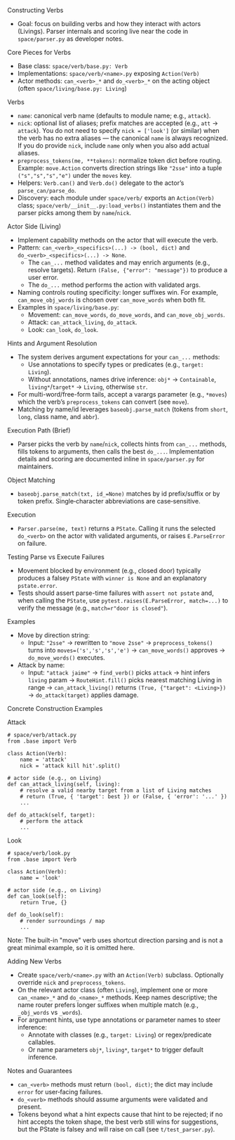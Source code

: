 Constructing Verbs

- Goal: focus on building verbs and how they interact with actors (Livings).
  Parser internals and scoring live near the code in `space/parser.py` as
developer notes.

Core Pieces for Verbs
- Base class: `space/verb/base.py: Verb`
- Implementations: `space/verb/<name>.py` exposing `Action(Verb)`
- Actor methods: `can_<verb>_*` and `do_<verb>_*` on the acting object (often
  `space/living/base.py: Living`)

 Verbs
- `name`: canonical verb name (defaults to module name; e.g., `attack`).
- `nick`: optional list of aliases; prefix matches are accepted (e.g., `att` →
  `attack`). You do not need to specify `nick = ['look']` (or similar) when the
  verb has no extra aliases — the canonical `name` is always recognized. If you
  do provide `nick`, include `name` only when you also add actual aliases.
- `preprocess_tokens(me, **tokens)`: normalize token dict before routing.
  Example: `move.Action` converts direction strings like `"2sse"` into a
  tuple `("s","s","s","e")` under the `moves` key.
- Helpers: `Verb.can()` and `Verb.do()` delegate to the actor’s
  `parse_can/parse_do`.
- Discovery: each module under `space/verb/` exports an `Action(Verb)` class;
  `space/verb/__init__.py:load_verbs()` instantiates them and the parser picks
  among them by `name`/`nick`.

Actor Side (Living)
- Implement capability methods on the actor that will execute the verb.
- Pattern: `can_<verb>_<specifics>(...) -> (bool, dict)` and
  `do_<verb>_<specifics>(...) -> None`.
  - The `can_...` method validates and may enrich arguments (e.g., resolve
    targets). Return `(False, {"error": "message"})` to produce a user error.
  - The `do_...` method performs the action with validated args.
- Naming controls routing specificity: longer suffixes win. For example,
  `can_move_obj_words` is chosen over `can_move_words` when both fit.
- Examples in `space/living/base.py`:
  - Movement: `can_move_words`, `do_move_words`, and `can_move_obj_words`.
  - Attack: `can_attack_living`, `do_attack`.
  - Look: `can_look`, `do_look`.

Hints and Argument Resolution
- The system derives argument expectations for your `can_...` methods:
  - Use annotations to specify types or predicates (e.g., `target: Living`).
  - Without annotations, names drive inference: `obj*` → `Containable`,
    `living*`/`target*` → `Living`, otherwise `str`.
- For multi-word/free-form tails, accept a varargs parameter (e.g., `*moves`)
  which the verb’s `preprocess_tokens` can convert (see `move`).
- Matching by name/id leverages `baseobj.parse_match` (tokens from `short`,
  `long`, class name, and `abbr`).

Execution Path (Brief)
- Parser picks the verb by `name`/`nick`, collects hints from `can_...`
  methods, fills tokens to arguments, then calls the best `do_...`.
  Implementation details and scoring are documented inline in
  `space/parser.py` for maintainers.

Object Matching
- `baseobj.parse_match(txt, id_=None)` matches by id prefix/suffix or by token
  prefix. Single‑character abbreviations are case‑sensitive.

Execution
- `Parser.parse(me, text)` returns a `PState`. Calling it runs the selected
  `do_<verb>` on the actor with validated arguments, or raises `E.ParseError` on
  failure.

Testing Parse vs Execute Failures
- Movement blocked by environment (e.g., closed door) typically produces a
  falsey `PState` with `winner is None` and an explanatory `pstate.error`.
- Tests should assert parse-time failures with `assert not pstate` and, when
  calling the `PState`, use `pytest.raises(E.ParseError, match=...)` to verify
  the message (e.g., `match=r"door is closed"`).

Examples
- Move by direction string:
  - Input: `"2sse"` → rewritten to `"move 2sse"` → `preprocess_tokens()` turns
    into `moves=('s','s','s','e')` → `can_move_words()` approves →
`do_move_words()` executes.
- Attack by name:
  - Input: `"attack jaime"` → `find_verb()` picks `attack` → hint infers
    `living` param → `RouteHint.fill()` picks nearest matching Living in range →
`can_attack_living()` returns `(True, {"target": <Living>})` →
`do_attack(target)` applies damage.

Concrete Construction Examples

Attack
```
# space/verb/attack.py
from .base import Verb

class Action(Verb):
    name = 'attack'
    nick = 'attack kill hit'.split()

# actor side (e.g., on Living)
def can_attack_living(self, living):
    # resolve a valid nearby target from a list of Living matches
    # return (True, { 'target': best }) or (False, { 'error': '...' })
    ...

def do_attack(self, target):
    # perform the attack
    ...
```

Look
```
# space/verb/look.py
from .base import Verb

class Action(Verb):
    name = 'look'

# actor side (e.g., on Living)
def can_look(self):
    return True, {}

def do_look(self):
    # render surroundings / map
    ...
```

Note: The built-in "move" verb uses shortcut direction parsing and is not a
great minimal example, so it is omitted here.

Adding New Verbs
- Create `space/verb/<name>.py` with an `Action(Verb)` subclass. Optionally
  override `nick` and `preprocess_tokens`.
- On the relevant actor class (often `Living`), implement one or more
  `can_<name>_*` and `do_<name>_*` methods. Keep names descriptive; the name
router prefers longer suffixes when multiple match (e.g., `_obj_words` vs
`_words`).
- For argument hints, use type annotations or parameter names to steer
  inference:
  - Annotate with classes (e.g., `target: Living`) or regex/predicate callables.
  - Or name parameters `obj*`, `living*`, `target*` to trigger default
    inference.

Notes and Guarantees
- `can_<verb>` methods must return `(bool, dict)`; the dict may include `error`
  for user‑facing failures.
- `do_<verb>` methods should assume arguments were validated and present.
- Tokens beyond what a hint expects cause that hint to be rejected; if no hint
  accepts the token shape, the best verb still wins for suggestions, but the
PState is falsey and will raise on call (see `t/test_parser.py`).
